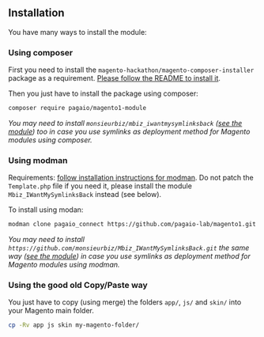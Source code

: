 ## Installation

You have many ways to install the module:

### Using composer

First you need to install the `magento-hackathon/magento-composer-installer` package as a requirement. [Please follow the README to install it](https://github.com/Cotya/magento-composer-installer#readme).

Then you just have to install the package using composer:

```bash
composer require pagaio/magento1-module
```

*You may need to install `monsieurbiz/mbiz_iwantmysymlinksback` ([see the module](https://github.com/monsieurbiz/Mbiz_IWantMySymlinksBack#readme)) too in case you use symlinks as deployment method for Magento modules using composer.*

### Using modman

Requirements: [follow installation instructions for modman](https://github.com/colinmollenhour/modman#requirements). Do not patch the `Template.php` file if you need it, please install the module `Mbiz_IWantMySymlinksBack` instead (see below).

To install using modan:

```bash
modman clone pagaio_connect https://github.com/pagaio-lab/magento1.git
```

*You may need to install `https://github.com/monsieurbiz/Mbiz_IWantMySymlinksBack.git` the same way ([see the module](https://github.com/monsieurbiz/Mbiz_IWantMySymlinksBack#readme)) in case you use symlinks as deployment method for Magento modules using modman.*

<!-- @TODO -->
<!-- ### Using the Magento Connect -->

### Using the good old Copy/Paste way

You just have to copy (using merge) the folders `app/`, `js/` and `skin/` into your Magento main folder.

```bash
cp -Rv app js skin my-magento-folder/
```



